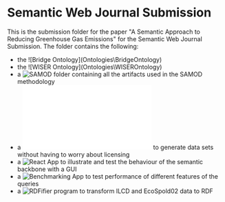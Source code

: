 # Semantic Web Journal Submission
This is the submission folder for the paper "A Semantic Approach to Reducing Greenhouse Gas Emissions" for the Semantic Web Journal Submission.
The folder contains the following:
- the ![Bridge Ontology](Ontologies\BridgeOntology\)
- the ![WISER Ontology](Ontologies\WISEROntology\)
- a ![SAMOD folder](SAMOD) containing all the artifacts used in the SAMOD methodology 
- a ![Sample Data Generator programm](SampleDataGenerator\dataGenerator.py) to generate data sets without having to worry about licensing
- a ![React App](GUI) to illustrate and test the behaviour of the semantic backbone with a GUI
- a ![Benchmarking App](Benchmarking) to test performance of different features of the queries
- a ![RDFifier program](RDFifier/) to transform ILCD and EcoSpold02 data to RDF

